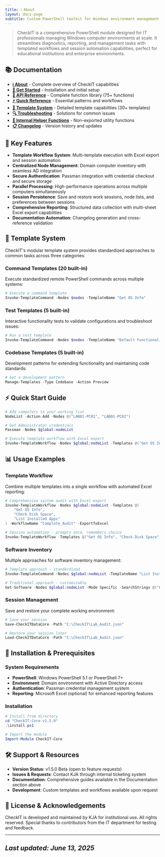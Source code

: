 ```yaml
---
title: ℹ️ About
layout: docs-page
subtitle: Custom PowerShell toolkit for Windows environment management
---
```


> CheckIT is a comprehensive PowerShell module designed for IT professionals managing Windows computer environments at scale. It streamlines diagnostics, reporting, and management tasks with templated workflows and session automation capabilities, perfect for educational institutions and enterprise environments.

## 📚 Documentation

- **[ℹ️ About](README.md)** - Complete overview of CheckIT capabilities
- **[🚀 Get Started](/get-started.md)** - Installation and initial setup
- **[📘 API Reference](api-reference.md)** - Complete function library (75+ functions)
- **[⚡ Quick Reference](quick-reference.md)** - Essential patterns and workflows
- **[🧩 Template System](templateInfo.md)** - Detailed template capabilities (30+ templates)
- **[🔍 Troubleshooting](troubleshooting.md)** - Solutions for common issues
- **[🔧 Internal Helper Functions](internal-helpers.md)** - Non-exported utility functions
- **[📋 Changelog](../CHANGELOG.md)** - Version history and updates

## 🚀 Key Features

- **Template Workflow System**: Multi-template execution with Excel export and session automation
- **Centralized Node Management**: Domain computer inventory with seamless AD integration
- **Secure Authentication**: Passman integration with credential checkout and secure storage
- **Parallel Processing**: High-performance operations across multiple computers simultaneously
- **Session Persistence**: Save and restore work sessions, node lists, and preferences between sessions
- **Comprehensive Reporting**: Structured data collection with multi-sheet Excel export capabilities
- **Documentation Automation**: Changelog generation and cross-reference validation

## 🧩 Template System

CheckIT's modular template system provides standardized approaches to common tasks across three categories:

### Command Templates (20 built-in)

Execute standardized remote PowerShell commands across multiple systems:

```powershell
# Execute a command template
Invoke-TemplateCommand -Nodes $nodes -TemplateName "Get OS Info"
```

### Test Templates (5 built-in)

Interactive functionality tests to validate configurations and troubleshoot issues:

```powershell
# Run a test template
Invoke-TemplateCommand -Nodes $nodes -TemplateName "Default Functionality Test"
```

### Codebase Templates (5 built-in)

Development patterns for extending functionality and maintaining code standards:

```powershell
# Get a development pattern
Manage-Templates -Type Codebase -Action Preview
```

## ⚡ Quick Start Guide

```powershell
# Add computers to your working list
NodeList -Action Add -Nodes @("LAB01-PC01", "LAB01-PC02")

# Get Administrator credentials
Passman -Nodes $global:nodeList

# Execute template workflow with Excel export
Invoke-TemplateWorkflow -Nodes $global:nodeList -Templates @("Get OS Info", "Check Disk Space") -WorkflowName "System_Audit" -ExportToExcel
```

## 📊 Usage Examples

### Template Workflow

Combine multiple templates into a single workflow with automated Excel reporting:

```powershell
# Comprehensive system audit with Excel export
Invoke-TemplateWorkflow -Nodes $global:nodeList -Templates @(
    "Get OS Info", 
    "Check Disk Space", 
    "List Installed Apps"
) -WorkflowName "Complete_Audit" -ExportToExcel

# Session automation - prompts once, remembers choice
Invoke-TemplateWorkflow -Templates @("Get OS Info", "Check Disk Space") -Confirm "Auto"
```

### Software Inventory

Multiple approaches for software inventory management:

```powershell
# Template approach - standardized
Invoke-TemplateCommand -Nodes $global:nodeList -TemplateName "List Installed Apps"

# Traditional approach - customizable
Get-Software -Nodes $global:nodeList -Mode Specific -SearchStrings @("Office", "Chrome")
```

### Session Management

Save and restore your complete working environment:

```powershell
# Save your session
Save-CheckITDataCore -Path "C:\CheckIT\Lab_Audit.json"

# Restore your session later
Load-CheckITDataCore -Path "C:\CheckIT\Lab_Audit.json"
```

## 🔧 Installation & Prerequisites

### System Requirements

- **PowerShell**: Windows PowerShell 5.1 or PowerShell 7+
- **Environment**: Domain environment with Active Directory access
- **Authentication**: Passman credential management system
- **Reporting**: Microsoft Excel (optional) for enhanced reporting features

### Installation

```powershell
# Install from directory
cd "CheckIT-Core-v1.5.0"
.\install.ps1

# Import the module
Import-Module CheckIT-Core
```

## 🛠️ Support & Resources

- **Version Status**: v1.5.0 Beta (open to feature requests)
- **Issues & Requests**: Contact KJA through internal ticketing system
- **Documentation**: Comprehensive guides available in the Documentation section above
- **Development**: Custom templates and workflows available upon request

## 📄 License & Acknowledgements

CheckIT is developed and maintained by KJA for institutional use. All rights reserved.
Special thanks to contributors from the IT department for testing and feedback.

---

## *Last updated: June 13, 2025*
